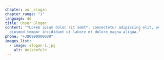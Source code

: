 ```yaml
---
chapter: our_slogan
chapter_range: "1"
language: de
title: Unser Slogan
content: "*Lorem ipsum dolor sit amet*, consectetur adipiscing elit, sed do
  eiusmod tempor incididunt ut labore et dolore magna aliqua."
phone: "+380990000000"
images_list:
  - image: slogan-1.jpg
    alt: Weizenfeld
---
```

